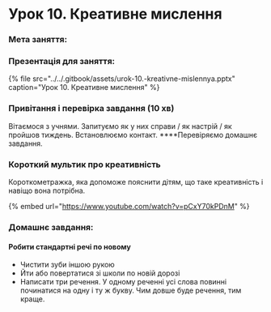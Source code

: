# Урок 10. Креативне мислення

### Мета заняття:

### **Презентація для заняття:**

{% file src="../../.gitbook/assets/urok-10.-kreativne-mislennya.pptx" caption="Урок 10. Креативне мислення" %}

### Привітання **і перевірка завдання** \(10 хв\)

Вітаємося з учнями. Запитуємо як у них справи / як настрій / як пройшов тиждень. Встановлюємо контакт. ****Перевіряємо домашнє завдання.

### **Короткий мультик про креативність**

Короткометражка, яка допоможе пояснити дітям, що таке креативність і навіщо вона потрібна.

{% embed url="https://www.youtube.com/watch?v=pCxY70kPDnM" %}

### **Домашнє завдання:**

#### **Робити стандартні речі по новому**

* Чистити зуби іншою рукою
* Йти або повертатися зі школи по новій дорозі
* Написати три речення. У одному реченні усі слова повинні починатися на одну і ту ж букву. Чим довше буде речення, тим краще.

